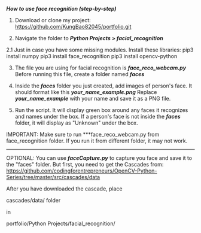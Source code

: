 
***How to use face recognition (step-by-step)***

1. Download or clone my project: https://github.com/KungBao82045/portfolio.git

2. Navigate the folder to ***Python Projects > facial_recognition***

2.1 Just in case you have some missing modules. Install these libraries:
      pip3 install numpy
      pip3 install face_recognition
      pip3 install opencv-python

3. The file you are using for facial recognition is ***face_reco_webcam.py***
   Before running this file, create a folder named ***faces***
   
4. Inside the ***faces*** folder you just created, add images of person's face. It should format like this ***your_name_example.png***
   Replace ***your_name_example*** with your name and save it as a PNG file.

5. Run the script. It will display green box around any faces it recognizes and names under the box. If a person's face is not inside the ***faces***          folder, it will display as "Unknown" under the box.

IMPORTANT: Make sure to run ***face_reco_webcam.py from face_recognition folder. If you run it from different folder, it may not work.

-----------------------------------------------------------------------------------------------------------------------------------------------------------

OPTIONAL: You can use ***faceCapture.py*** to capture you face and save it to the "faces" folder. But first, you need to get the Cascades from: https://github.com/codingforentrepreneurs/OpenCV-Python-Series/tree/master/src/cascades/data

After you have downloaded the cascade, place

cascades/data/ folder

in 

portfolio/Python Projects/facial_recognition/ 
